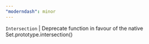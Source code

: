 ```yaml
---
"moderndash": minor
---
```


`Intersection` | Deprecate function in favour of the native Set.prototype.intersection()
